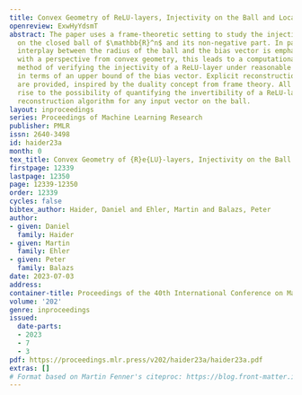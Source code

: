 ```yaml
---
title: Convex Geometry of ReLU-layers, Injectivity on the Ball and Local Reconstruction
openreview: ExwHyYdsmT
abstract: The paper uses a frame-theoretic setting to study the injectivity of a ReLU-layer
  on the closed ball of $\mathbb{R}^n$ and its non-negative part. In particular, the
  interplay between the radius of the ball and the bias vector is emphasized. Together
  with a perspective from convex geometry, this leads to a computationally feasible
  method of verifying the injectivity of a ReLU-layer under reasonable restrictions
  in terms of an upper bound of the bias vector. Explicit reconstruction formulas
  are provided, inspired by the duality concept from frame theory. All this gives
  rise to the possibility of quantifying the invertibility of a ReLU-layer and a concrete
  reconstruction algorithm for any input vector on the ball.
layout: inproceedings
series: Proceedings of Machine Learning Research
publisher: PMLR
issn: 2640-3498
id: haider23a
month: 0
tex_title: Convex Geometry of {R}e{LU}-layers, Injectivity on the Ball and Local Reconstruction
firstpage: 12339
lastpage: 12350
page: 12339-12350
order: 12339
cycles: false
bibtex_author: Haider, Daniel and Ehler, Martin and Balazs, Peter
author:
- given: Daniel
  family: Haider
- given: Martin
  family: Ehler
- given: Peter
  family: Balazs
date: 2023-07-03
address: 
container-title: Proceedings of the 40th International Conference on Machine Learning
volume: '202'
genre: inproceedings
issued:
  date-parts:
  - 2023
  - 7
  - 3
pdf: https://proceedings.mlr.press/v202/haider23a/haider23a.pdf
extras: []
# Format based on Martin Fenner's citeproc: https://blog.front-matter.io/posts/citeproc-yaml-for-bibliographies/
---
```

